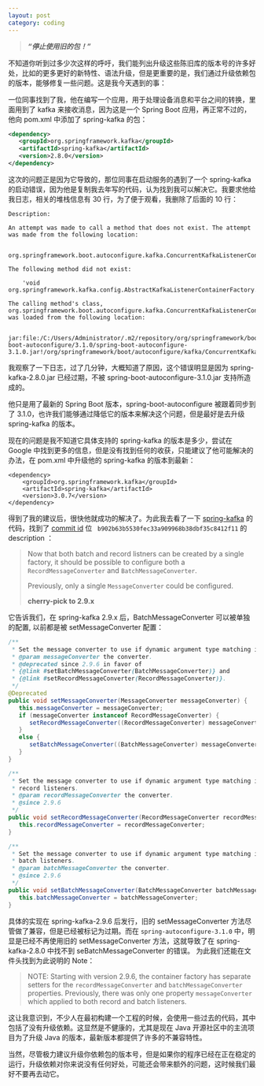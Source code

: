 ```yaml
---
layout: post
category: coding
---
```

> ***“停止使用旧的包！”***

不知道你听到过多少次这样的呼吁，我们能列出升级这些陈旧库的版本号的许多好处，比如的更多更好的新特性、语法升级，但是更重要的是，我们通过升级依赖包的版本，能够修复一些问题。这是我今天遇到的事：

一位同事找到了我，他在编写一个应用，用于处理设备消息和平台之间的转换，里面用到了 kafka 来接收消息，因为这是一个 Spring Boot 应用，再正常不过的，他向 pom.xml 中添加了 spring-kafka 的包：

```xml
<dependency>
   <groupId>org.springframework.kafka</groupId>
   <artifactId>spring-kafka</artifactId>
   <version>2.8.0</version>
</dependency>
```

这次的问题正是因为它导致的，那位同事在启动服务的遇到了一个 spring-kafka 的启动错误，因为他是复制我去年写的代码，认为找到我可以解决它。我要求他给我日志，相关的堆栈信息有 30 行，为了便于观看，我删除了后面的 10 行：

```
Description:

An attempt was made to call a method that does not exist. The attempt was made from the following location:

    org.springframework.boot.autoconfigure.kafka.ConcurrentKafkaListenerContainerFactoryConfigurer.configureListenerFactory(ConcurrentKafkaListenerContainerFactoryConfigurer.java:178)

The following method did not exist:

    'void org.springframework.kafka.config.AbstractKafkaListenerContainerFactory.setBatchMessageConverter(org.springframework.kafka.support.converter.BatchMessageConverter)'

The calling method's class, org.springframework.boot.autoconfigure.kafka.ConcurrentKafkaListenerContainerFactoryConfigurer, was loaded from the following location:

    jar:file:/C:/Users/Administrator/.m2/repository/org/springframework/boot/spring-boot-autoconfigure/3.1.0/spring-boot-autoconfigure-3.1.0.jar!/org/springframework/boot/autoconfigure/kafka/ConcurrentKafkaListenerContainerFactoryConfigurer.class
```


我观察了一下日志，过了几分钟，大概知道了原因，这个错误明显是因为  spring-kafka-2.8.0.jar 已经过期，不被 spring-boot-autoconfigure-3.1.0.jar 支持所造成的。

他只是用了最新的 Spring Boot 版本，spring-boot-autoconfigure 被跟着同步到了 3.1.0，也许我们能够通过降低它的版本来解决这个问题，但是最好是去升级 spring-kafka 的版本。

现在的问题是我不知道它具体支持的 spring-kafka 的版本是多少，尝试在 Google 中找到更多的信息，但是没有找到任何的收获，只能建议了他可能解决的办法，在 pom.xml 中升级他的 spring-kafka 的版本到最新：

```
<dependency>
    <groupId>org.springframework.kafka</groupId>
    <artifactId>spring-kafka</artifactId>
    <version>3.0.7</version>
</dependency>
```

得到了我的建议后，很快他就成功的解决了。为此我去看了一下 [spring-kafka](https://github.com/spring-projects/spring-kafka) 的代码，找到了 [commit id](https://github.com/spring-projects/spring-kafka/commit/b902b63b5530fec33a909968b38dbf35c8412f11) 位 ` b902b63b5530fec33a909968b38dbf35c8412f11` 的 description ：

> Now that both batch and record listners can be created by a single factory,
it should be possible to configure both a `RecordMessageConverter` and
`BatchMessageConverter`.
> 
> Previously, only a single `MessageConverter` could be configured.
> 
> **cherry-pick to 2.9.x**

它告诉我们，在 spring-kafka 2.9.x 后，BatchMessageConverter 可以被单独的配置, 以前都是被 setMessageConverter 配置：

```java
/**
 * Set the message converter to use if dynamic argument type matching is needed.
 * @param messageConverter the converter.
 * @deprecated since 2.9.6 in favor of
 * {@link #setBatchMessageConverter(BatchMessageConverter)} and
 * {@link #setRecordMessageConverter(RecordMessageConverter)}.
 */
@Deprecated
public void setMessageConverter(MessageConverter messageConverter) {
   this.messageConverter = messageConverter;
   if (messageConverter instanceof RecordMessageConverter) {
      setRecordMessageConverter((RecordMessageConverter) messageConverter);
   }
   else {
      setBatchMessageConverter((BatchMessageConverter) messageConverter);
   }
}

/**
 * Set the message converter to use if dynamic argument type matching is needed for
 * record listeners.
 * @param recordMessageConverter the converter.
 * @since 2.9.6
 */
public void setRecordMessageConverter(RecordMessageConverter recordMessageConverter) {
   this.recordMessageConverter = recordMessageConverter;
}

/**
 * Set the message converter to use if dynamic argument type matching is needed for
 * batch listeners.
 * @param batchMessageConverter the converter.
 * @since 2.9.6
 */
public void setBatchMessageConverter(BatchMessageConverter batchMessageConverter) {
   this.batchMessageConverter = batchMessageConverter;
}

```

具体的实现在 spring-kafka-2.9.6 后发行，旧的 setMessageConverter 方法尽管做了兼容，但是已经被标记为过期。而在 `spring-autoconfigure-3.1.0` 中，明显是已经不再使用旧的 setMessageConverter 方法，这就导致了在 spring-kafka-2.8.0 中找不到 seBatchMessageConverter 的错误。 为此我们还能在文件头找到为此说明的 Note：

>NOTE: Starting with version 2.9.6, the container factory has separate setters for the `recordMessageConverter` and `batchMessageConverter` properties.
Previously, there was only one property `messageConverter` which applied to both record and batch listeners.

这让我意识到，不少人在最初构建一个工程的时候，会使用一些过去的代码，其中包括了没有升级依赖。这显然是不健康的，尤其是现在 Java 开源社区中的主流项目为了升级 Java 的版本，最新版本都提供了许多的不兼容特性。


当然，尽管极力建议升级你依赖包的版本号，但是如果你的程序已经在正在稳定的运行，升级依赖对你来说没有任何好处，可能还会带来额外的问题，这时候我们最好不要再去动它。